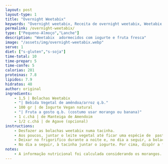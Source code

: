 ```yaml
---
layout: post
layout-type: 1
title: "Overnight Weetabix"
keywords: "Overnight weetabix, Receita de overnight weetabix, Weetabix com iogurte e fruta, Pequeno-almoço saudável, Weetabix vegano, Lanche rápido e vegano, Receita fácil com weetabix, Como fazer overnight weetabix, Pequeno-almoço nutritivo, Alimentação plant-based"
permalink: /overnight-weetabix/
type: ["Pequeno-Almoço","Lanche"]
description: "Weetabix  adormecidos com iogurte e fruta fresca"
image: "/assets/img/overnight-weetabix.webp"
serve: 1
diet: ["s-gluten","s-soja"]
time-total: 10
time-prepar: 5 
time-confe: 5
calorias: 281
proteinas: 7.8
lipidos: 7.9
hidratos: 48
author: original
ingredients:
    - 1,5 | Bolachas Weetabix
    - "| Bebida Vegetal de amêndoa/arroz q.b."
    - 100 gr | de Iogurte Vegan natural
    - "| Fruta a gosto q.b. (costumo usar morango ou banana)"
    - 1 c.chá | de Manteiga de Amendoim
    - 1/2 c.chá | de Agave (opcional)
instructions:
    - Desfazer as bolachas weetabix numa tacinha.
    - Aos poucos, juntar o leite vegetal até ficar uma espécie de  pasta com alguma consistência. A ideia não é que fique líquida.
    - Deixar no frigorifico durante a noite e, no dia a seguir, a bolacha deverá estar numa textura tipo _cheesecake_.
    - No dia a seguir, à tacinha juntar o iogurte. Por cima, dispôr a fruta cortada e finalizar com um fio de manteiga de amendoim e de agave (opcional).
notes:
    - A informação nutricional foi calculada considerando os morangos.
---
```

